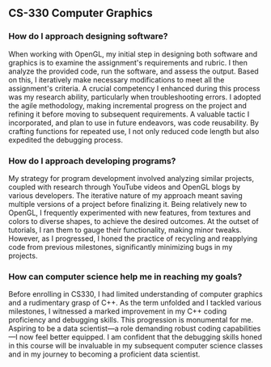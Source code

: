 ## CS-330 Computer Graphics

### How do I approach designing software?
When working with OpenGL, my initial step in designing both software and graphics is to examine the assignment's requirements and rubric. I then analyze the provided code, run the software, and assess the output. Based on this, I iteratively make necessary modifications to meet all the assignment's criteria. A crucial competency I enhanced during this process was my research ability, particularly when troubleshooting errors. I adopted the agile methodology, making incremental progress on the project and refining it before moving to subsequent requirements. A valuable tactic I incorporated, and plan to use in future endeavors, was code reusability. By crafting functions for repeated use, I not only reduced code length but also expedited the debugging process.

### How do I approach developing programs?
My strategy for program development involved analyzing similar projects, coupled with research through YouTube videos and OpenGL blogs by various developers. The iterative nature of my approach meant saving multiple versions of a project before finalizing it. Being relatively new to OpenGL, I frequently experimented with new features, from textures and colors to diverse shapes, to achieve the desired outcomes. At the outset of tutorials, I ran them to gauge their functionality, making minor tweaks. However, as I progressed, I honed the practice of recycling and reapplying code from previous milestones, significantly minimizing bugs in my projects.

### How can computer science help me in reaching my goals?
Before enrolling in CS330, I had limited understanding of computer graphics and a rudimentary grasp of C++. As the term unfolded and I tackled various milestones, I witnessed a marked improvement in my C++ coding proficiency and debugging skills. This progression is monumental for me. Aspiring to be a data scientist—a role demanding robust coding capabilities—I now feel better equipped. I am confident that the debugging skills honed in this course will be invaluable in my subsequent computer science classes and in my journey to becoming a proficient data scientist.
